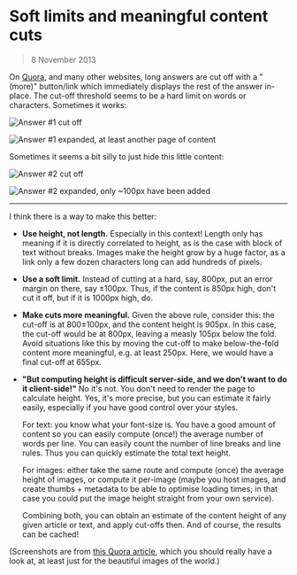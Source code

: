 # Soft limits and meaningful content cuts

> 8 November 2013

On [Quora](http://www.quora.com), and many other websites, long answers are cut off with a "(more)" button/link which immediately displays the rest of the answer in-place. The cut-off threshold seems to be a hard limit on words or characters. Sometimes it works:

![Answer #1 cut off](http://i.imgur.com/qTo4xiS.png)

![Answer #1 expanded, at least another page of content](http://i.imgur.com/XIXtSjs.png)

Sometimes it seems a bit silly to just hide this little content:

![Answer #2 cut off](http://i.imgur.com/3ZCCZde.png)

![Answer #2 expanded, only ~100px have been added](http://i.imgur.com/2s4bKQp.png)

***

I think there is a way to make this better:

- __Use height, not length.__ Especially in this context! Length only has meaning if it is directly correlated to height, as is the case with block of text without breaks. Images make the height grow by a huge factor, as a link only a few dozen characters long can add hundreds of pixels.

- __Use a soft limit.__ Instead of cutting at a hard, say, 800px, put an error margin on there, say ±100px. Thus, if the content is 850px high, don't cut it off, but if it is 1000px high, do.

- __Make cuts more meaningful.__ Given the above rule, consider this: the cut-off is at 800±100px, and the content height is 905px. In this case, the cut-off would be at 800px, leaving a measly 105px below the fold. Avoid situations like this by moving the cut-off to make below-the-fold content more meaningful, e.g. at least 250px. Here, we would have a final cut-off at 655px.

- __"But computing height is difficult server-side, and we don't want to do it client-side!"__ No it's not. You don't need to render the page to calculate height. Yes, it's more precise, but you can estimate it fairly easily, especially if you have good control over your styles.

  For text: you know what your font-size is. You have a good amount of content so you can easily compute (once!) the average number of words per line. You can easily count the number of line breaks and line rules. Thus you can quickly estimate the total text height.

  For images: either take the same route and compute (once) the average height of images, or compute it per-image (maybe you host images, and create thumbs + metadata to be able to optimise loading times; in that case you could put the image height straight from your own service).

  Combining both, you can obtain an estimate of the content height of any given article or text, and apply cut-offs then. And of course, the results can be cached!

(Screenshots are from [this Quora article](http://www.quora.com/Countries/What-do-you-think-every-foreigner-should-know-about-your-country), which you should really have a look at, at least just for the beautiful images of the world.)
